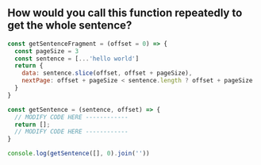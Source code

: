 ## How would you call this function repeatedly to get the whole sentence?

```javascript
const getSentenceFragment = (offset = 0) => {
  const pageSize = 3
  const sentence = [...'hello world']
  return {
    data: sentence.slice(offset, offset + pageSize),
    nextPage: offset + pageSize < sentence.length ? offset + pageSize : null
  }
}

const getSentence = (sentence, offset) => {
  // MODIFY CODE HERE ------------
  return [];
  // MODIFY CODE HERE ------------
}

console.log(getSentence([], 0).join(''))
```

